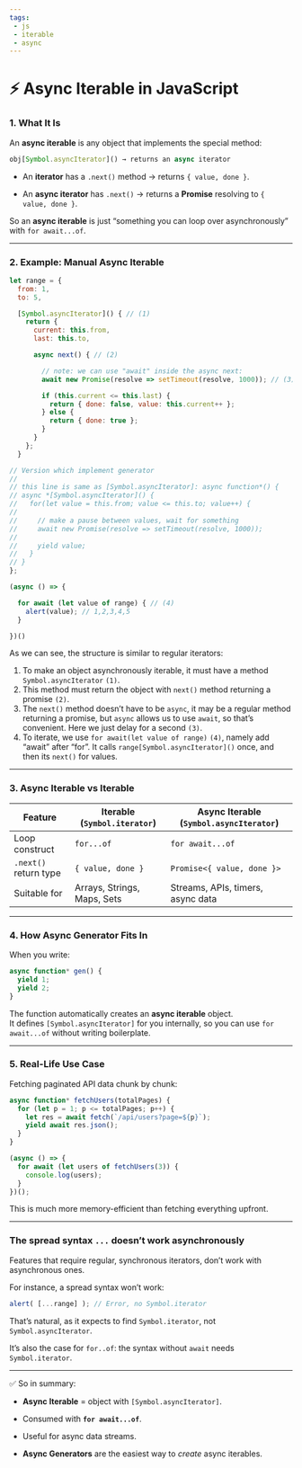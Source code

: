 ```yaml
---
tags: 
 - js
 - iterable
 - async
---
```


# ⚡ Async Iterable in JavaScript

### 1. What It Is

An **async iterable** is any object that implements the special method:

```js
obj[Symbol.asyncIterator]() → returns an async iterator
```

- An **iterator** has a `.next()` method → returns `{ value, done }`.
    
- An **async iterator** has `.next()` → returns a **Promise** resolving to `{ value, done }`.
    

So an **async iterable** is just “something you can loop over asynchronously” with `for await...of`.

---

### 2. Example: Manual Async Iterable

```js
let range = {
  from: 1,
  to: 5,

  [Symbol.asyncIterator]() { // (1)
    return {
      current: this.from,
      last: this.to,

      async next() { // (2)

        // note: we can use "await" inside the async next:
        await new Promise(resolve => setTimeout(resolve, 1000)); // (3)

        if (this.current <= this.last) {
          return { done: false, value: this.current++ };
        } else {
          return { done: true };
        }
      }
    };
  }

// Version which implement generator
//
// this line is same as [Symbol.asyncIterator]: async function*() {
// async *[Symbol.asyncIterator]() {
//   for(let value = this.from; value <= this.to; value++) {
//
//     // make a pause between values, wait for something
//     await new Promise(resolve => setTimeout(resolve, 1000));
//
//     yield value;
//   }
// }
};

(async () => {

  for await (let value of range) { // (4)
    alert(value); // 1,2,3,4,5
  }

})()
```

As we can see, the structure is similar to regular iterators:

1. To make an object asynchronously iterable, it must have a method `Symbol.asyncIterator` `(1)`.
2. This method must return the object with `next()` method returning a promise `(2)`.
3. The `next()` method doesn’t have to be `async`, it may be a regular method returning a promise, but `async` allows us to use `await`, so that’s convenient. Here we just delay for a second `(3)`.
4. To iterate, we use `for await(let value of range)` `(4)`, namely add “await” after “for”. It calls `range[Symbol.asyncIterator]()` once, and then its `next()` for values.

---

### 3. Async Iterable vs Iterable

|Feature|Iterable (`Symbol.iterator`)|Async Iterable (`Symbol.asyncIterator`)|
|---|---|---|
|Loop construct|`for...of`|`for await...of`|
|`.next()` return type|`{ value, done }`|`Promise<{ value, done }>`|
|Suitable for|Arrays, Strings, Maps, Sets|Streams, APIs, timers, async data|

---

### 4. How Async Generator Fits In

When you write:

```js
async function* gen() {
  yield 1;
  yield 2;
}
```

The function automatically creates an **async iterable** object.  
It defines `[Symbol.asyncIterator]` for you internally, so you can use `for await...of` without writing boilerplate.

---

### 5. Real-Life Use Case

Fetching paginated API data chunk by chunk:

```js
async function* fetchUsers(totalPages) {
  for (let p = 1; p <= totalPages; p++) {
    let res = await fetch(`/api/users?page=${p}`);
    yield await res.json();
  }
}

(async () => {
  for await (let users of fetchUsers(3)) {
    console.log(users);
  }
})();
```

This is much more memory-efficient than fetching everything upfront.

---

### The spread syntax `...` doesn’t work asynchronously

Features that require regular, synchronous iterators, don’t work with asynchronous ones.

For instance, a spread syntax won’t work:

```javascript
alert( [...range] ); // Error, no Symbol.iterator
```

That’s natural, as it expects to find `Symbol.iterator`, not `Symbol.asyncIterator`.

It’s also the case for `for..of`: the syntax without `await` needs `Symbol.iterator`.

---

✅ So in summary:

- **Async Iterable** = object with `[Symbol.asyncIterator]`.
    
- Consumed with **`for await...of`**.
    
- Useful for async data streams.
    
- **Async Generators** are the easiest way to _create_ async iterables.
    
